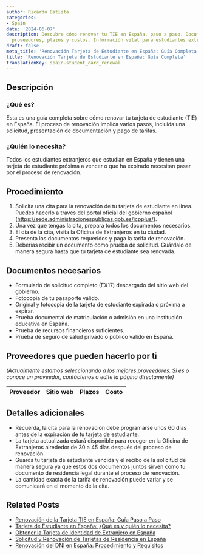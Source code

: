 ```yaml
---
author: Ricardo Batista
categories:
- Spain
date: '2024-06-07'
description: Descubre cómo renovar tu TIE en España, paso a paso. Documentos necesarios,
  proveedores, plazos y costos. Información vital para estudiantes extranjeros.
draft: false
meta_title: 'Renovación Tarjeta de Estudiante en España: Guía Completa'
title: 'Renovación Tarjeta de Estudiante en España: Guía Completa'
translationKey: spain-student_card_renewal
---
```



## Descripción
### ¿Qué es?
Esta es una guía completa sobre cómo renovar tu tarjeta de estudiante (TIE) en España. El proceso de renovación implica varios pasos, incluida una solicitud, presentación de documentación y pago de tarifas.

### ¿Quién lo necesita?
Todos los estudiantes extranjeros que estudian en España y tienen una tarjeta de estudiante próxima a vencer o que ha expirado necesitan pasar por el proceso de renovación.

## Procedimiento
1. Solicita una cita para la renovación de tu tarjeta de estudiante en línea. Puedes hacerlo a través del portal oficial del gobierno español (https://sede.administracionespublicas.gob.es/icpplus/).
2. Una vez que tengas la cita, prepara todos los documentos necesarios.
3. El día de la cita, visita la Oficina de Extranjeros en tu ciudad.
4. Presenta los documentos requeridos y paga la tarifa de renovación.
5. Deberías recibir un documento como prueba de solicitud. Guárdalo de manera segura hasta que tu tarjeta de estudiante sea renovada.

## Documentos necesarios
- Formulario de solicitud completo (EX17) descargado del sitio web del gobierno.
- Fotocopia de tu pasaporte válido.
- Original y fotocopia de la tarjeta de estudiante expirada o próxima a expirar.
- Prueba documental de matriculación o admisión en una institución educativa en España.
- Prueba de recursos financieros suficientes.
- Prueba de seguro de salud privado o público válido en España.

## Proveedores que pueden hacerlo por ti

_(Actualmente estamos seleccionando a los mejores proveedores. Si es o conoce un proveedor, contáctenos o edite la página directamente)_

| Proveedor | Sitio web | Plazos | Costo |
| --------------- | --------------- | :-------------: | :-------------: |

## Detalles adicionales
- Recuerda, la cita para la renovación debe programarse unos 60 días antes de la expiración de tu tarjeta de estudiante.
- La tarjeta actualizada estará disponible para recoger en la Oficina de Extranjeros alrededor de 30 a 45 días después del proceso de renovación.
- Guarda tu tarjeta de estudiante vencida y el recibo de la solicitud de manera segura ya que estos dos documentos juntos sirven como tu documento de residencia legal durante el proceso de renovación.
- La cantidad exacta de la tarifa de renovación puede variar y se comunicará en el momento de la cita.

## Related Posts

- [Renovación de la Tarjeta TIE en España: Guía Paso a Paso](https://tramitit.com/es/guides/spain/renovacion_de_la_tarjeta_de_residente_comunitario/)
- [Tarjeta de Estudiante en España: ¿Qué es y quién lo necesita?](https://tramitit.com/es/guides/spain/tarjeta_de_estudiantes_para_extranjeros_inicial_o_renovación/)
- [Obtener la Tarjeta de Identidad de Extranjero en España](https://tramitit.com/es/guides/spain/solicitud_de_la_tarjeta_de_estudiante/)
- [Solicitud y Renovación de Tarjetas de Residencia en España](https://tramitit.com/es/guides/spain/tarjeta_inicial_o_renovación_residencia_o_residencia_y_trabajo/)
- [Renovación del DNI en España: Procedimiento y Requisitos](https://tramitit.com/es/guides/spain/renovacion_del_dni/)